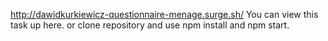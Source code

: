 http://dawidkurkiewicz-questionnaire-menage.surge.sh/ You can view this task up here.
or clone repository and use npm install and npm start.
